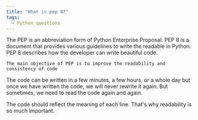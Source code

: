 ```yaml
---
title: "What is pep 8?"
tags:
  - Python questions
---
```

The PEP is an abbreviation form of Python Enterprise Proposal. PEP 8 is a document that provides various guidelines to write the readable in Python. PEP 8 describes how the developer can write beautiful code.

`The main objective of PEP is to improve the readability and consistency of code`

The code can be written in a few minutes, a few hours, or a whole day but once we have written the code, we will never rewrite it again. But sometimes, we need to read the code again and again.

The code should reflect the meaning of each line. That's why readability is so much important.